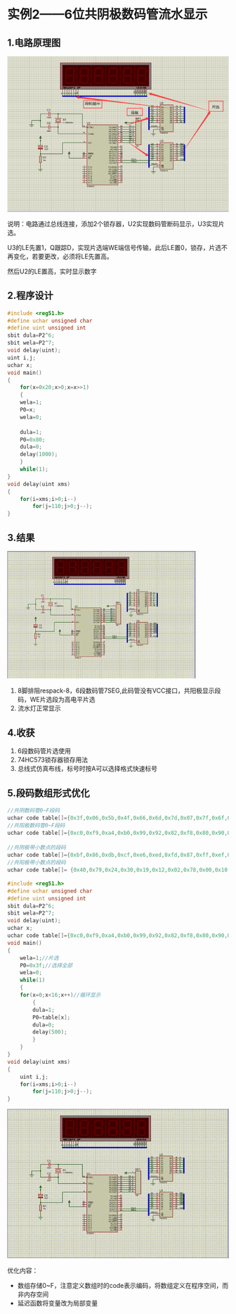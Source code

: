# 实例2——6位共阴极数码管流水显示

## 1.电路原理图

![](https://raw.githubusercontent.com/MicroPrism/All-image/main/C51/原理图.png)

说明：电路通过总线连接，添加2个锁存器，U2实现数码管断码显示，U3实现片选。

U3的LE先置1，Q跟踪D，实现片选端WE端信号传输，此后LE置0，锁存，片选不再变化，若要更改，必须将LE先置高。

然后U2的LE置高，实时显示数字

## 2.程序设计

```C
#include <reg51.h>
#define uchar unsigned char
#define uint unsigned int
sbit dula=P2^6;
sbit wela=P2^7;
void delay(uint);
uint i,j;
uchar x;
void main()
{
	for(x=0x20;x>0;x=x>>1)
	{
	wela=1;
	P0=x;
	wela=0;
	
	dula=1;
	P0=0x80;
	dula=0;
	delay(1000);
	}
	while(1);
}
void delay(uint xms)
{
	for(i=xms;i>0;i--)
		for(j=110;j>0;j--);
}
```



## 3.结果



<img src="https://raw.githubusercontent.com/MicroPrism/All-image/main/C51/仿真结果.gif" style="zoom: 67%;" />

1. 8脚排阻respack-8，6段数码管7SEG,此码管没有VCC接口，共阳极显示段码，WE片选段为高电平片选
2. 流水灯正常显示

## 4.收获

1. 6段数码管片选使用
2. 74HC573锁存器锁存用法
3. 总线式仿真布线，标号时按A可以选择格式快速标号

## 5.段码数组形式优化

```C
//共阴数码管0~F段码
uchar code table[]={0x3f,0x06,0x5b,0x4f,0x66,0x6d,0x7d,0x07,0x7f,0x6f,0x77,0x7c,0x39,0x5e,0x79,0x71};
//共阳极数码管0~F段码
uchar code table[]={0xc0,0xf9,0xa4,0xb0,0x99,0x92,0x82,0xf8,0x80,0x90,0x88,0x83,0xc6,0xa1,0x86,0x8e}；

//共阴极带小数点的段码
uchar code table[]={0xbf,0x86,0xdb,0xcf,0xe6,0xed,0xfd,0x87,0xff,0xef,0xf7,0xfc,0xb9,0xde,0xf9,0xf1};
//共阳极带小数点的段码
uchar code table[]= {0x40,0x79,0x24,0x30,0x19,0x12,0x02,0x78,0x00,0x10,0x08,0x03,0x46,0x21,0x06,0x0e};
```

```C
#include <reg51.h>
#define uchar unsigned char
#define uint unsigned int
sbit dula=P2^6;
sbit wela=P2^7;
void delay(uint);
uchar x;
uchar code table[]={0xc0,0xf9,0xa4,0xb0,0x99,0x92,0x82,0xf8,0x80,0x90,0x88,0x83,0xc6,0xa1,0x86,0x8e};
void main()
{
	wela=1;//片选
	P0=0x3f;//选择全部
	wela=0;
	while(1)
	{
	for(x=0;x<16;x++)//循环显示
		{
		dula=1;
		P0=table[x];
		dula=0;
		delay(500);
		}
	}
}
void delay(uint xms)
{
	uint i,j;
	for(i=xms;i>0;i--)
		for(j=110;j>0;j--);
}
```

<img src="https://raw.githubusercontent.com/MicroPrism/All-image/main/C51/数组码管仿真.gif" style="zoom:80%;" />

优化内容：

+ 数组存储0~F，注意定义数组时的code表示编码，将数组定义在程序空间，而非内存空间
+ 延迟函数将变量改为局部变量
